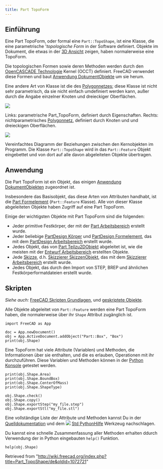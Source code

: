 ```yaml
---
title: Part TopoForm
---
```


## Einführung

Eine Part TopoForm, oder formal eine `Part::TopoShape`, ist eine Klasse, die eine parametrische '_topologische Form_ in der Software definiert. Objekte im Dokument, die etwas in der [3D Ansicht](/3D_view/de "3D view/de") zeigen, haben normalerweise eine TopoForm.

Die topologischen Formen sowie deren Methoden werden durch den [OpenCASCADE Technologie](/OpenCASCADE/de "OpenCASCADE/de") Kernel (OCCT) definiert. FreeCAD verwendet diese Formen und baut [Anwendung DokumentObjekte](/App_DocumentObject/de "App DocumentObject/de") um sie herum.

Eine andere Art von Klasse ist die des [Polygonnetzes](/Mesh/de "Mesh/de"); diese Klasse ist nicht sehr parametrisch, da sie nicht einfach umdefiniert werden kann, außer durch die Angabe einzelner Knoten und dreieckiger Oberflächen.

![](/images/Shape_and_mesh.svg)

Links: parametrische Part_TopoForm, definiert durch Eigenschaften. Rechts: nichtparametrisches [Polygonnetz](/Mesh/de "Mesh/de"), definiert durch Knoten und und dreieckigen Oberflächen.

![](/images/FreeCAD_core_objects.svg)

Vereinfachtes Diagramm der Beziehungen zwischen den Kernobjekten im Programm. Die Klasse `Part::TopoShape` wird in das `Part::Feature` Objekt eingebettet und von dort auf alle davon abgeleiteten Objekte übertragen.

## Anwendung

Die Part TopoForm ist ein Objekt, das einigen [Anwendung DokumentObjekten](/App_DocumentObject/de "App DocumentObject/de") zugeordnet ist.

Insbesondere das Basisobjekt, das diese Arten von Attributen handhabt, ist die [Part Formelement](/Part_Feature/de "Part Feature/de") (`Part::Feature` Klasse). Alle von dieser Klasse abgeleiteten Objekte haben Zugriff auf eine Part TopoForm.

Einige der wichtigsten Objekte mit Part TopoForm sind die folgenden:

- Jeder primitive Festkörper, der mit der [Part Arbeitsbereich](/Part_Workbench/de "Part Workbench/de") erstellt wurde.
- Jeder beliebige [PartDesign Körper](/PartDesign_Body/de "PartDesign Body/de") und [PartDesign Formelement](/PartDesign_Feature/de "PartDesign Feature/de"), das mit dem [PartDesign Arbeitsbereich](/PartDesign_Workbench/de "PartDesign Workbench/de") erstellt wurde.
- Jedes Objekt, das von [Part Teilzu2DObjekt](/Part_Part2DObject/de "Part Part2DObject/de") abgeleitet ist, wie die meisten mit der [Entwurf Arbeitsbereich](/Draft_Workbench/de "Draft Workbench/de") erstellten Objekte.
- Jede [Skizze](/Sketch/de "Sketch/de"), d.h. [Skizzierer SkizzenObjekt](/Sketcher_SketchObject/de "Sketcher SketchObject/de"), das mit dem [Skizzierer Arbeitsbereich](/Sketcher_Workbench/de "Sketcher Workbench/de") erstellt wurde.
- Jedes Objekt, das durch den Import von STEP, BREP und ähnlichen Festkörperformatdateien erstellt wurde.

## Skripten

_Siehe auch:_ [FreeCAD Skripten Grundlagen](/FreeCAD_Scripting_Basics/de "FreeCAD Scripting Basics/de"), und [geskriptete Objekte](/Scripted_objects/de "Scripted objects/de").

Alle Objekte abgeleitet von `Part::Feature` werden eine Part TopoForm haben, die normalerweise über ihr `Shape` Attribut zugänglich ist.

```
import FreeCAD as App

doc = App.newDocument()
obj = App.ActiveDocument.addObject("Part::Box", "Box")
print(obj.Shape)

```

Eine TopoForm hat viele Attribute (Variablen) und Methoden, die Informationen über sie enthalten, und die es erlauben, Operationen mit ihr durchzuführen. Diese Variablen und Methoden können in der [Python Konsole](/Python_console/de "Python console/de") getestet werden.

```
print(obj.Shape.Area)
print(obj.Shape.BoundBox)
print(obj.Shape.CenterOfMass)
print(obj.Shape.ShapeType)

obj.Shape.check()
obj.Shape.copy()
obj.Shape.exportStep("my_file.step")
obj.Shape.exportStl("my_file.stl")

```

Eine vollständige Liste der Attribute und Methoden kannst Du in der [Quelldokumentation](/Source_documentation/de "Source documentation/de") und dem ![](/images/Std_PythonHelp.svg) [Std PythonHilfe](/Std_PythonHelp/de "Std PythonHelp/de") Werkzeug nachschlagen.

Du kannst eine schnelle Zusammenfassung aller Methoden erhalten ddurch Verwendung der in Python eingebauten `help()` Funktion.

```
help(obj.Shape)

```

Retrieved from "<http://wiki.freecad.org/index.php?title=Part_TopoShape/de&oldid=1072721>"
